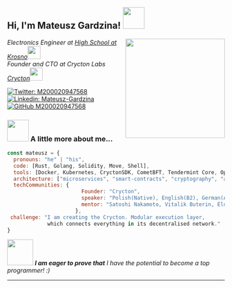 <h2> Hi, I'm Mateusz Gardzina! <img src="https://media.giphy.com/media/mGcNjsfWAjY5AEZNw6/giphy.gif" width="50"></h2>
<img align='right' src="https://giphy.com/embed/C2OdXQD97z1VuDpQdK" width="230">
<p><em>Electronics Engineer at <a href="https://elektryk.krosno.pl">High School at Krosno</a><img src="https://media.giphy.com/media/fYSnHlufseco8Fh93Z/giphy.gif" width="30"></br>Founder and CTO at Crycton Labs <a href="https://www.thoughtworks.com">Crycton</a><img src="https://media.giphy.com/media/WUlplcMpOCEmTGBtBW/giphy.gif" width="30"> 
</em></p>

[![Twitter: M200020947568](https://img.shields.io/twitter/follow/M200020947568?style=social)](https://twitter.com/M200020947568)
[![Linkedin: Mateusz-Gardzina](https://img.shields.io/badge/-Mateusz-blue?style=flat-square&logo=Linkedin&logoColor=white&link=https://www.linkedin.com/in/thaianebraga/)](https://www.linkedin.com/in/mateusz-gardzina-4aa547246/)
[![GitHub M200020947568](https://img.shields.io/github/followers/M200020947568?label=follow&style=social)](https://github.com/M200020947568)


### <img src="https://giphy.com/embed/VIWVhLsuxwBPtLYX8k/giphy.gif" width="50"> A little more about me...  

```javascript
const mateusz = {
  pronouns: "he" | "his",
  code: [Rust, Golang, Solidity, Move, Shell],
  tools: [Docker, Kubernetes, CryctonSDK, CometBFT, Tendermint Core, OpenSSL,],
  architecture: ["microservices", "smart-contracts", "cryptography", "algorithms"],
  techCommunities: {
                        Founder: "Crycton",
                        speaker: "Polish(Native), English(B2), German(A2/B1)",
                        mentor: "Satoshi Nakamoto, Vitalik Buterin, Elon Musk"
                      },
 challenge: "I am creating the Crycton. Modular execution layer, 
             which connects everything in its decentralised network."
}
```

<img src="https://media.giphy.com/media/LnQjpWaON8nhr21vNW/giphy.gif" width="60"> <em><b>I am eager to prove that</b> I have the potential to become a top programmer!</b> :)</em>

---
